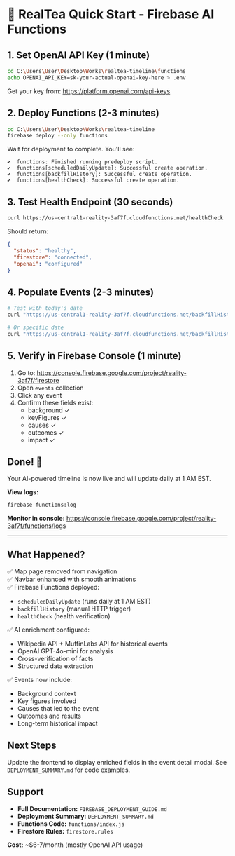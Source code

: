 # 🚀 RealTea Quick Start - Firebase AI Functions

## 1. Set OpenAI API Key (1 minute)

```bash
cd C:\Users\User\Desktop\Works\realtea-timeline\functions
echo OPENAI_API_KEY=sk-your-actual-openai-key-here > .env
```

Get your key from: https://platform.openai.com/api-keys

## 2. Deploy Functions (2-3 minutes)

```bash
cd C:\Users\User\Desktop\Works\realtea-timeline
firebase deploy --only functions
```

Wait for deployment to complete. You'll see:
```
✔  functions: Finished running predeploy script.
✔  functions[scheduledDailyUpdate]: Successful create operation.
✔  functions[backfillHistory]: Successful create operation.
✔  functions[healthCheck]: Successful create operation.
```

## 3. Test Health Endpoint (30 seconds)

```bash
curl https://us-central1-reality-3af7f.cloudfunctions.net/healthCheck
```

Should return:
```json
{
  "status": "healthy",
  "firestore": "connected",
  "openai": "configured"
}
```

## 4. Populate Events (2-3 minutes)

```bash
# Test with today's date
curl "https://us-central1-reality-3af7f.cloudfunctions.net/backfillHistory"

# Or specific date
curl "https://us-central1-reality-3af7f.cloudfunctions.net/backfillHistory?month=10&day=18&max=50"
```

## 5. Verify in Firebase Console (1 minute)

1. Go to: https://console.firebase.google.com/project/reality-3af7f/firestore
2. Open `events` collection
3. Click any event
4. Confirm these fields exist:
   - background ✓
   - keyFigures ✓
   - causes ✓
   - outcomes ✓
   - impact ✓

## Done! 🎉

Your AI-powered timeline is now live and will update daily at 1 AM EST.

**View logs:**
```bash
firebase functions:log
```

**Monitor in console:**
https://console.firebase.google.com/project/reality-3af7f/functions/logs

---

## What Happened?

✅ Map page removed from navigation  
✅ Navbar enhanced with smooth animations  
✅ Firebase Functions deployed:
   - `scheduledDailyUpdate` (runs daily at 1 AM EST)
   - `backfillHistory` (manual HTTP trigger)
   - `healthCheck` (health verification)

✅ AI enrichment configured:
   - Wikipedia API + MuffinLabs API for historical events
   - OpenAI GPT-4o-mini for analysis
   - Cross-verification of facts
   - Structured data extraction

✅ Events now include:
   - Background context
   - Key figures involved
   - Causes that led to the event
   - Outcomes and results
   - Long-term historical impact

## Next Steps

Update the frontend to display enriched fields in the event detail modal. See `DEPLOYMENT_SUMMARY.md` for code examples.

## Support

- **Full Documentation:** `FIREBASE_DEPLOYMENT_GUIDE.md`
- **Deployment Summary:** `DEPLOYMENT_SUMMARY.md`
- **Functions Code:** `functions/index.js`
- **Firestore Rules:** `firestore.rules`

**Cost:** ~$6-7/month (mostly OpenAI API usage)

